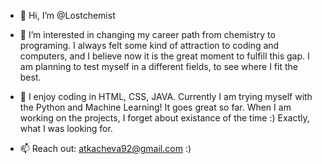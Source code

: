 - 👋 Hi, I’m @Lostchemist
- 👀 I’m interested in changing my career path from chemistry to programing. I always felt some kind of attraction to coding and computers, and I believe now it  is the great moment to fulfill this gap. I am planning to test myself in a different fields, to see where I fit the best.
- 🌱 I enjoy coding in HTML, CSS, JAVA. Currently I am trying myself with the Python and Machine Learning! It goes great so far. When I am working on the projects, I forget about existance of the time :) Exactly, what I was looking for.
  
- 📫 Reach out:  atkacheva92@gmail.com :)

<!---
Lostchemist/Lostchemist is a ✨ special ✨ repository because its `README.md` (this file) appears on your GitHub profile.
You can click the Preview link to take a look at your changes.
--->
